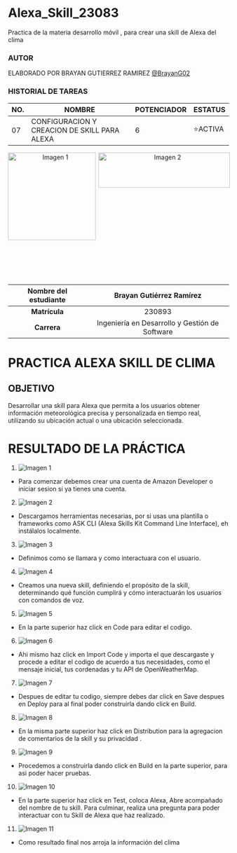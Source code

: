 # Alexa_Skill_23083
Practica de la materia desarrollo móvil , para crear una skill de Alexa del clima

### AUTOR
ELABORADO POR BRAYAN GUTIERREZ RAMIREZ [@BrayanG02](https://github.com/BrayanG02)
### HISTORIAL DE TAREAS
|NO.|NOMBRE|POTENCIADOR|ESTATUS|
|--|--|--|--|
|07|CONFIGURACION Y CREACION DE SKILL PARA ALEXA|6|⭐ACTIVA|

<div align="center">
<div style="display: flex; justify-content: space-between;">
    <img align="left" src="https://github.com/user-attachments/assets/0fadfece-dcc7-4eb6-af37-2c73da12d569" alt="Imagen 1" width="200"; />
    <img align="right" src="https://github.com/user-attachments/assets/0fe65e07-1855-43e1-8061-e17f557f7f32" alt="Imagen 2" width="300" height="80" />
</div><br><br><br><br><br>

| **Nombre del estudiante** | Brayan Gutiérrez Ramírez |
|:-------------------------:|:------------------------------:|
| **Matrícula**             | 230893                         |
| **Carrera**               | Ingeniería en Desarrollo y Gestión de Software |
</div>

# PRACTICA ALEXA SKILL DE CLIMA
## OBJETIVO
Desarrollar una skill para Alexa que permita a los usuarios obtener información meteorológica precisa y personalizada en tiempo real, utilizando su ubicación actual o una ubicación seleccionada.

# RESULTADO DE LA PRÁCTICA
1. ![Imagen 1](Caps/1.png) 
- Para comenzar debemos crear una cuenta de Amazon Developer o iniciar sesion si ya tienes una cuenta.
2. ![Imagen 2](Caps/2.png) 
- Descargamos herramientas necesarias, por si usas una plantilla o frameworks como ASK CLI (Alexa Skills Kit Command Line Interface), eh instálalos localmente.
3. ![Imagen 3](Caps/3.png) 
- Definimos como se llamara y como interactuara con el usuario.
4. ![Imagen 4](Caps/4.png) 
- Creamos una nueva skill, definiendo el propósito de la skill, determinando qué función cumplirá y cómo interactuarán los usuarios con comandos de voz.
5. ![Imagen 5](Caps/5.png) 
- En la parte superior haz click en Code para editar el codigo.
6. ![Imagen 6](Caps/6.png) 
- Ahi mismo haz click en Import Code y importa el que descargaste y procede a editar el codigo de acuerdo a tus necesidades, como el mensaje inicial, tus cordenadas y tu API de OpenWeatherMap.
7. ![Imagen 7](Caps/7.png) 
- Despues de editar tu codigo, siempre debes dar click en Save despues en Deploy para al final poder construirla dando click en Build.
8. ![Imagen 8](Caps/8.png) 
- En la misma parte superior haz click en Distribution para la agregacion de comentarios de la skill y su privacidad .
9. ![Imagen 9](Caps/9.png) 
- Procedemos a construirla dando click en Build en la parte superior, para asi poder hacer pruebas.
10. ![Imagen 10](Caps/10.png) 
- En la parte superior haz click en Test, coloca Alexa, Abre acompañado del nombre de tu skill. Para culminar, realiza una pregunta para poder interactuar con tu Skill de Alexa que haz realizado.
11. ![Imagen 11](Caps/12.png) 
- Como resultado final nos arroja la información del clima

